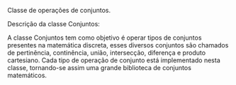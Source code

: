 Classe de operações de conjuntos.



Descrição da classe Conjuntos:

A classe Conjuntos tem como objetivo é operar tipos de conjuntos presentes na matemática discreta, 
esses diversos conjuntos são chamados de pertinência, continência, união, intersecção, diferença e produto cartesiano. 
Cada tipo de operação de conjunto está implementado nesta classe, tornando-se assim uma grande biblioteca de conjuntos 
matemáticos.

